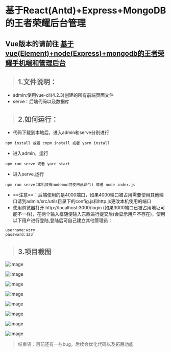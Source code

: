 # 基于React(Antd)+Express+MongoDB的王者荣耀后台管理

## Vue版本的请前往 [基于vue(Element)+node(Express)+mongodb的王者荣耀手机端和管理后台](https://github.com/ly1994lyy/vue-node-moba)

> ## 1.文件说明：
- admin:使用vue-cli(4.2.3)创建的所有前端页面文件
- serve：后端代码以及数据库

> ## 2.如何运行：
- 代码下载到本地后，进入admin和serve分别进行
```
npm install 或者 cnpm install 或者 yarn install
```
- 进入admin，运行

```
npm run serve 或者 yarn start
```
- 进入serve,运行
```
npm run serve(本机装有nodemon可使用此命令) 或者 node index.js
```
- ==注意==：后端使用的是4000端口，如果4000端口被占用需要使用其他端口请到admin/src/utils目录下的config.js和http.js更改本机使用的端口
- 使用浏览器打开 http://localhost:3000/login
(如果3000端口已被占用地址可能不一样)，在两个输入框随便输入东西进行提交后(会显示用户不存在)，使用以下用户进行登陆,登陆后可自己建立其他管理员：
```
username:wzry
password:123
```
> ## 3.项目截图
![image](http://r.photo.store.qq.com/psc?/V14DeYi14ANerh/8x9yFjEE1.JqOZi1gudBZ9C.UVUqosYdBehgRoYp74yPJMfsC8IQ2TA.26bi2r7CBR4zxTIJqagdTehXi*polFy7Hv.*XBOogfSyAaxhg.Y!/r)

![image](http://r.photo.store.qq.com/psc?/V14DeYi14ANerh/8x9yFjEE1.JqOZi1gudBZ7ujjv3efS4oXgvvxepgFvZiNdIUJ9UpBH*H0EHCONaWmHbiJ1lE13.3DoOCoPDXoKJk7X7*Q2Ub7KBkoAQA5uQ!/r)

![image](http://r.photo.store.qq.com/psc?/V14DeYi14ANerh/8x9yFjEE1.JqOZi1gudBZ5jZPvervIWJzSsIbdhQDYXPfbJTPWJHXX.Z4CQqXUzsklcvxyF80yDRMnN.tPzKrebdTqvCVl21wX1emQIdRTU!/r)

![image](http://r.photo.store.qq.com/psc?/V14DeYi14ANerh/8x9yFjEE1.JqOZi1gudBZ*YyGprQ4sQlSV46RLoTX.tcd2lL5DesMB5jHHQFKkmDlxBGRzSSia56HTXxiivX*Ax8go7HZXa4zBQ0tDOUFq8!/r)

![image](http://r.photo.store.qq.com/psc?/V14DeYi14ANerh/8x9yFjEE1.JqOZi1gudBZ*a05ibHKar3.yjRP6JjSWv7Nlotsdikb33yNNlGww..7jpEiY0.qP2TF1hWhT6tzA9aJr8cvPwW.H688JUarLw!/r)

![image](http://r.photo.store.qq.com/psc?/V14DeYi14ANerh/8x9yFjEE1.JqOZi1gudBZ9C7zvRL5xx2cdi3.ZTaBUr1vx.y5pep0XnpgIsDB8pA225IvJCkSlrScfnwkjSBmQiGiR5.KyPPeXzQPDakaxY!/r)

![image](http://r.photo.store.qq.com/psc?/V14DeYi14ANerh/8x9yFjEE1.JqOZi1gudBZ7g5Ehj5TdP7G4LlmcUSsWbZUCCzM9ocjdzzZrupDQAFsmizVi81wuzxym.d8UgXbIB5RcwDAkka1Bx8U*wgdro!/r)

![image](http://m.qpic.cn/psc?/V14DeYi14ANerh/8x9yFjEE1.JqOZi1gudBZ1N*lwqW8YaPauHtdz9b0BqkL3jwampIuWPC9QS3HyvadF*pvhnvS0fLtfOXxIl*a0gG*s1UTGZPbPLxZzya7cA!/b&bo=iQWAAn4HYgMDGSo!&rf=viewer_4)

> 结束语：目前还有一些bug，后续会优化代码以及拓展功能
